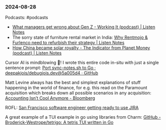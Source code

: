 ### 2024-08-28

Podcasts: #podcasts 
* [What managers get wrong about Gen Z - Working It (podcast) | Listen Notes](https://lnns.co/WY20Uf7dINm)
* The sorry state of furniture rental market in India: [Why Rentmojo & Furlenco need to refurbish their strategy | Listen Notes](https://lnns.co/IRDSdhn_qGr)
* [How China became solar royalty - The Indicator from Planet Money (podcast) | Listen Notes](https://lnns.co/x_Rfq2bpz5A)

Cursor AI is mindblowing 🤯! I wrote this entire code in-situ with just a single sentence prompt: [Port sync-notes.sh to Go · deepakjois/debugjois.dev@5a005d4 · GitHub](https://github.com/deepakjois/debugjois.dev/commit/5a005d490072565514dc13551d19ee8a256ca6b2)

Matt Levine always has the best and simplest explanations of stuff happening in the world of finance, for e.g. this read on the Paramount acquisition which breaks down all possible scenarios in any acquisition: [Accounting Isn’t Cool Anymore - Bloomberg](https://www.bloomberg.com/opinion/articles/2024-08-27/accounting-isn-t-cool-anymore?srnd=undefined&sref=6rqLu4ZS)

ROFL: [San Francisco software engineer getting ready to use JIRA](https://x.com/auchenberg/status/1828511002914402620)

A great example of a TUI example in go using libraries from Charm: [GitHub - Broderick-Westrope/tetrigo: A tetris TUI written in Go](https://github.com/Broderick-Westrope/tetrigo/tree/main)

